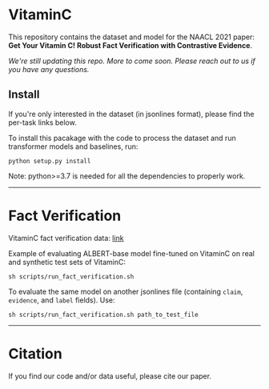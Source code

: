 # VitaminC
This repository contains the dataset and model for the NAACL 2021 paper: **Get Your Vitamin C! Robust Fact Verification with Contrastive Evidence**.

*We're still updating this repo. More to come soon. Please reach out to us if you have any questions.*

## Install

If you're only interested in the dataset (in jsonlines format), please find the per-task links below.

To install this pacakage with the code to process the dataset and run transformer models and baselines, run:
```
python setup.py install
```
Note: python>=3.7 is needed for all the dependencies to properly work.

---

# Fact Verification

VitaminC fact verification data: [link](https://www.dropbox.com/s/ivxojzw37ob4nee/vitaminc.zip?dl=0)

Example of evaluating ALBERT-base model fine-tuned on VitaminC on real and synthetic test sets of VitaminC:
```
sh scripts/run_fact_verification.sh
```
To evaluate the same model on another jsonlines file (containing `claim`, `evidence`, and `label` fields). Use:
```
sh scripts/run_fact_verification.sh path_to_test_file
```

---

# Citation

If you find our code and/or data useful, please cite our paper.
